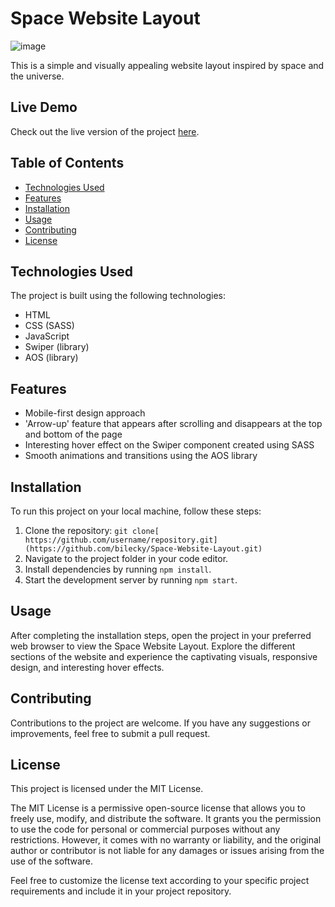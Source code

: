 # Space Website Layout

![image](https://github.com/bilecky/Space-Website-Layout/assets/51762310/5f597e99-bd86-474b-8d16-ac3cfefc700e)

This is a simple and visually appealing website layout inspired by space and the universe.

## Live Demo

Check out the live version of the project [here](https://bilecky.github.io/Space-Website-Layout/).

## Table of Contents

- [Technologies Used](#technologies-used)
- [Features](#features)
- [Installation](#installation)
- [Usage](#usage)
- [Contributing](#contributing)
- [License](#license)

## Technologies Used

The project is built using the following technologies:

- HTML
- CSS (SASS)
- JavaScript
- Swiper (library)
- AOS (library)

## Features

- Mobile-first design approach
- 'Arrow-up' feature that appears after scrolling and disappears at the top and bottom of the page
- Interesting hover effect on the Swiper component created using SASS
- Smooth animations and transitions using the AOS library

## Installation

To run this project on your local machine, follow these steps:

1. Clone the repository: `git clone[ https://github.com/username/repository.git](https://github.com/bilecky/Space-Website-Layout.git)`
2. Navigate to the project folder in your code editor.
3. Install dependencies by running `npm install`.
4. Start the development server by running `npm start`.

## Usage

After completing the installation steps, open the project in your preferred web browser to view the Space Website Layout. Explore the different sections of the website and experience the captivating visuals, responsive design, and interesting hover effects.

## Contributing

Contributions to the project are welcome. If you have any suggestions or improvements, feel free to submit a pull request.

## License

This project is licensed under the MIT License.

The MIT License is a permissive open-source license that allows you to freely use, modify, and distribute the software. It grants you the permission to use the code for personal or commercial purposes without any restrictions. However, it comes with no warranty or liability, and the original author or contributor is not liable for any damages or issues arising from the use of the software.

Feel free to customize the license text according to your specific project requirements and include it in your project repository.
